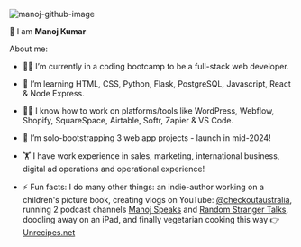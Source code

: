 ![manoj-github-image](https://github.com/emanoj1/emanoj1/assets/37259245/6de5d152-b60e-440b-b5e3-9a399c6f8c96)

👋 I am **Manoj Kumar**

About me:

- 👨‍💻 I’m currently in a coding bootcamp to be a full-stack web developer.
- 🌱 I’m learning HTML, CSS, Python, Flask, PostgreSQL, Javascript, React & Node Express.
- 👷‍♂️ I know how to work on platforms/tools like WordPress, Webflow, Shopify, SquareSpace, Airtable, Softr, Zapier & VS Code.  
- 🚀 I’m solo-bootstrapping 3 web app projects - launch in mid-2024!
- 🏋 I have work experience in sales, marketing, international business, digital ad operations and operational experience!

- ⚡ Fun facts: I do many other things: an indie-author working on a children's picture book, creating vlogs on YouTube: [@checkoutaustralia](https://youtube.com/@checkoutaustralia), running 2 podcast channels  [Manoj Speaks](https://podcasters.spotify.com/pod/show/manojspeaks) and [Random Stranger Talks](https://randomstrangertalk.com/), doodling away on an iPad, and finally vegetarian cooking this way 👉 [Unrecipes.net](https://unrecipes.net)
